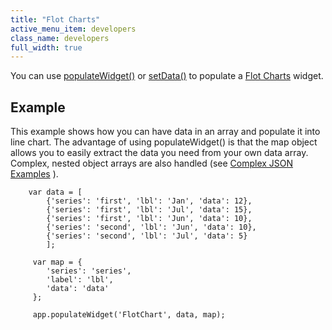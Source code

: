 ```yaml
---
title: "Flot Charts"
active_menu_item: developers
class_name: developers
full_width: true
---
```



You can use [populateWidget()](/developers/user-guide/scripting-apis/client-api/widget-data-state-manipulation/populatewidget/) or [setData()](/developers/user-guide/scripting-apis/client-api/widget-data-state-manipulation/setdata) to populate a [Flot Charts](/developers/user-guide/product-guide/widget-properties-events/advanced/flot-charts) widget.

## Example

This example shows how you can have data in an array and populate it into line chart. The advantage of using populateWidget() is that the map object allows you to easily extract the data you need from your own data array. Complex, nested object arrays are also handled (see [Complex JSON Examples](/developers/user-guide/scripting-apis/client-api/widget-data-state-manipulation/populatewidget/complex-json-example) ).

        var data = [
            {'series': 'first', 'lbl': 'Jan', 'data': 12},
            {'series': 'first', 'lbl': 'Jul', 'data': 15},
            {'series': 'first', 'lbl': 'Jun', 'data': 10},
            {'series': 'second', 'lbl': 'Jun', 'data': 10},
            {'series': 'second', 'lbl': 'Jul', 'data': 5}
            ];
        
         var map = {
            'series': 'series',
            'label': 'lbl',
            'data': 'data'
         };
        
         app.populateWidget('FlotChart', data, map);
   

